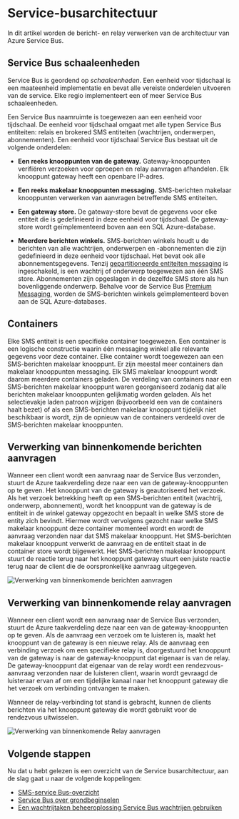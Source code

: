 <properties 
    pageTitle="Service-busarchitectuur | Microsoft Azure"
    description="Beschrijving van het bericht en relay verwerken van de architectuur van Azure Service Bus."
    services="service-bus"
    documentationCenter="na"
    authors="sethmanheim"
    manager="timlt"
    editor="" />
<tags 
    ms.service="service-bus"
    ms.devlang="na"
    ms.topic="get-started-article"
    ms.tgt_pltfrm="na"
    ms.workload="na"
    ms.date="07/11/2016"
    ms.author="sethm" />

# <a name="service-bus-architecture"></a>Service-busarchitectuur

In dit artikel worden de bericht- en relay verwerken van de architectuur van Azure Service Bus.

## <a name="service-bus-scale-units"></a>Service Bus schaaleenheden

Service Bus is geordend op *schaaleenheden*. Een eenheid voor tijdschaal is een maateenheid implementatie en bevat alle vereiste onderdelen uitvoeren van de service. Elke regio implementeert een of meer Service Bus schaaleenheden.

Een Service Bus naamruimte is toegewezen aan een eenheid voor tijdschaal. De eenheid voor tijdschaal omgaat met alle typen Service Bus entiteiten: relais en brokered SMS entiteiten (wachtrijen, onderwerpen, abonnementen). Een eenheid voor tijdschaal Service Bus bestaat uit de volgende onderdelen:

- **Een reeks knooppunten van de gateway.** Gateway-knooppunten verifiëren verzoeken voor oproepen en relay aanvragen afhandelen. Elk knooppunt gateway heeft een openbare IP-adres.

- **Een reeks makelaar knooppunten messaging.** SMS-berichten makelaar knooppunten verwerken van aanvragen betreffende SMS entiteiten.

- **Een gateway store.** De gateway-store bevat de gegevens voor elke entiteit die is gedefinieerd in deze eenheid voor tijdschaal. De gateway-store wordt geïmplementeerd boven aan een SQL Azure-database.

- **Meerdere berichten winkels.** SMS-berichten winkels houdt u de berichten van alle wachtrijen, onderwerpen en -abonnementen die zijn gedefinieerd in deze eenheid voor tijdschaal. Het bevat ook alle abonnementsgegevens. Tenzij [gepartitioneerde entiteiten messaging](service-bus-partitioning.md) is ingeschakeld, is een wachtrij of onderwerp toegewezen aan één SMS store. Abonnementen zijn opgeslagen in de dezelfde SMS store als hun bovenliggende onderwerp. Behalve voor de Service Bus [Premium Messaging](service-bus-premium-messaging.md), worden de SMS-berichten winkels geïmplementeerd boven aan de SQL Azure-databases.

## <a name="containers"></a>Containers

Elke SMS entiteit is een specifieke container toegewezen. Een container is een logische constructie waarin één messaging winkel alle relevante gegevens voor deze container. Elke container wordt toegewezen aan een SMS-berichten makelaar knooppunt. Er zijn meestal meer containers dan makelaar knooppunten messaging. Elk SMS makelaar knooppunt wordt daarom meerdere containers geladen. De verdeling van containers naar een SMS-berichten makelaar knooppunt waren georganiseerd zodanig dat alle berichten makelaar knooppunten gelijkmatig worden geladen. Als het selectievakje laden patroon wijzigen (bijvoorbeeld een van de containers haalt bezet) of als een SMS-berichten makelaar knooppunt tijdelijk niet beschikbaar is wordt, zijn de opnieuw van de containers verdeeld over de SMS-berichten makelaar knooppunten.

## <a name="processing-of-incoming-messaging-requests"></a>Verwerking van binnenkomende berichten aanvragen

Wanneer een client wordt een aanvraag naar de Service Bus verzonden, stuurt de Azure taakverdeling deze naar een van de gateway-knooppunten op te geven. Het knooppunt van de gateway is geautoriseerd het verzoek. Als het verzoek betrekking heeft op een SMS-berichten entiteit (wachtrij, onderwerp, abonnement), wordt het knooppunt van de gateway is de entiteit in de winkel gateway opgezocht en bepaalt in welke SMS store de entity zich bevindt. Hiermee wordt vervolgens gezocht naar welke SMS makelaar knooppunt deze container momenteel wordt en wordt de aanvraag verzonden naar dat SMS makelaar knooppunt. Het SMS-berichten makelaar knooppunt verwerkt de aanvraag en de entiteit staat in de container store wordt bijgewerkt. Het SMS-berichten makelaar knooppunt stuurt de reactie terug naar het knooppunt gateway stuurt een juiste reactie terug naar de client die de oorspronkelijke aanvraag uitgegeven.

![Verwerking van binnenkomende berichten aanvragen](./media/service-bus-architecture/IC690644.png)

## <a name="processing-of-incoming-relay-requests"></a>Verwerking van binnenkomende relay aanvragen

Wanneer een client wordt een aanvraag naar de Service Bus verzonden, stuurt de Azure taakverdeling deze naar een van de gateway-knooppunten op te geven. Als de aanvraag een verzoek om te luisteren is, maakt het knooppunt van de gateway is een nieuwe relay. Als de aanvraag een verbinding verzoek om een specifieke relay is, doorgestuurd het knooppunt van de gateway is naar de gateway-knooppunt dat eigenaar is van de relay. De gateway-knooppunt dat eigenaar van de relay wordt een rendezvous-aanvraag verzonden naar de luisteren client, waarin wordt gevraagd de luisteraar ervan af om een tijdelijke kanaal naar het knooppunt gateway die het verzoek om verbinding ontvangen te maken.

Wanneer de relay-verbinding tot stand is gebracht, kunnen de clients berichten via het knooppunt gateway die wordt gebruikt voor de rendezvous uitwisselen.

![Verwerking van binnenkomende Relay aanvragen](./media/service-bus-architecture/IC690645.png)

## <a name="next-steps"></a>Volgende stappen

Nu dat u hebt gelezen is een overzicht van de Service busarchitectuur, aan de slag gaat u naar de volgende koppelingen:

- [SMS-service Bus-overzicht](service-bus-messaging-overview.md)
- [Service Bus over grondbeginselen](service-bus-fundamentals-hybrid-solutions.md)
- [Een wachtrijtaken beheeroplossing Service Bus wachtrijen gebruiken](service-bus-dotnet-multi-tier-app-using-service-bus-queues.md)
